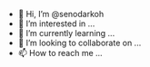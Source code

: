 - 👋 Hi, I’m @senodarkoh
- 👀 I’m interested in ...
- 🌱 I’m currently learning ...
- 💞️ I’m looking to collaborate on ...
- 📫 How to reach me ...

<!---
senodarkoh/senodarkoh is a ✨ special ✨ repository because its `README.md` (this file) appears on your GitHub profile.
You can click the Preview link to take a look at your changes.
--->

